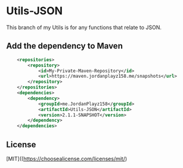 # Utils-JSON

This branch of my Utils is for any functions that relate to JSON.

## Add the dependency to Maven

```xml
    <repositories>
        <repository>
            <id>My-Private-Maven-Repository</id>
            <url>https://maven.jordanplayz158.me/snapshots</url>
        </repository>
    </repositories>
    <dependencies>
        <dependency>
            <groupId>me.JordanPlayz158</groupId>
            <artifactId>Utils-JSON</artifactId>
            <version>2.1.1-SNAPSHOT</version>
        </dependency>
    </dependencies>
```

## License
[MIT]((https://choosealicense.com/licenses/mit/)